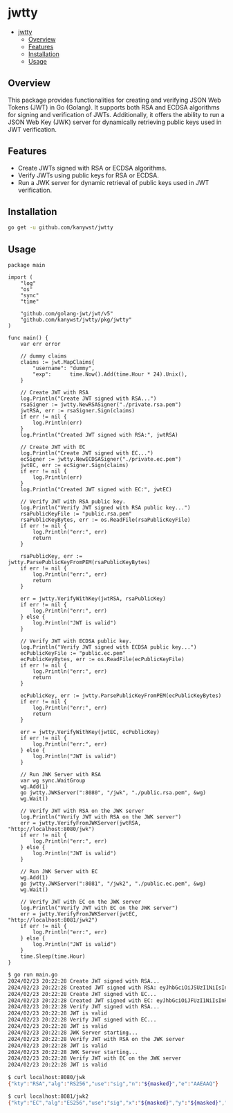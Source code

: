 # jwtty

- [jwtty](#jwtty)
  - [Overview](#overview)
  - [Features](#features)
  - [Installation](#installation)
  - [Usage](#usage)

## Overview

This package provides functionalities for creating and verifying JSON Web Tokens (JWT) in Go (Golang). It supports both RSA and ECDSA algorithms for signing and verification of JWTs. Additionally, it offers the ability to run a JSON Web Key (JWK) server for dynamically retrieving public keys used in JWT verification.

## Features

- Create JWTs signed with RSA or ECDSA algorithms.
- Verify JWTs using public keys for RSA or ECDSA.
- Run a JWK server for dynamic retrieval of public keys used in JWT verification.

## Installation

```bash
go get -u github.com/kanywst/jwtty
```

## Usage

```golang
package main

import (
    "log"
    "os"
    "sync"
    "time"

    "github.com/golang-jwt/jwt/v5"
    "github.com/kanywst/jwtty/pkg/jwtty"
)

func main() {
    var err error

    // dummy claims
    claims := jwt.MapClaims{
        "username": "dummy",
        "exp":      time.Now().Add(time.Hour * 24).Unix(),
    }

    // Create JWT with RSA
    log.Println("Create JWT signed with RSA...")
    rsaSigner := jwtty.NewRSASigner("./private.rsa.pem")
    jwtRSA, err := rsaSigner.Sign(claims)
    if err != nil {
        log.Println(err)
    }
    log.Println("Created JWT signed with RSA:", jwtRSA)

    // Create JWT with EC
    log.Println("Create JWT signed with EC...")
    ecSigner := jwtty.NewECDSASigner("./private.ec.pem")
    jwtEC, err := ecSigner.Sign(claims)
    if err != nil {
        log.Println(err)
    }
    log.Println("Created JWT signed with EC:", jwtEC)

    // Verify JWT with RSA public key.
    log.Println("Verify JWT signed with RSA public key...")
    rsaPublicKeyFile := "public.rsa.pem"
    rsaPublicKeyBytes, err := os.ReadFile(rsaPublicKeyFile)
    if err != nil {
        log.Println("err:", err)
        return
    }

    rsaPublicKey, err := jwtty.ParsePublicKeyFromPEM(rsaPublicKeyBytes)
    if err != nil {
        log.Println("err:", err)
        return
    }

    err = jwtty.VerifyWithKey(jwtRSA, rsaPublicKey)
    if err != nil {
        log.Println("err:", err)
    } else {
        log.Println("JWT is valid")
    }

    // Verify JWT with ECDSA public key.
    log.Println("Verify JWT signed with ECDSA public key...")
    ecPublicKeyFile := "public.ec.pem"
    ecPublicKeyBytes, err := os.ReadFile(ecPublicKeyFile)
    if err != nil {
        log.Println("err:", err)
        return
    }

    ecPublicKey, err := jwtty.ParsePublicKeyFromPEM(ecPublicKeyBytes)
    if err != nil {
        log.Println("err:", err)
        return
    }

    err = jwtty.VerifyWithKey(jwtEC, ecPublicKey)
    if err != nil {
        log.Println("err:", err)
    } else {
        log.Println("JWT is valid")
    }

    // Run JWK Server with RSA
    var wg sync.WaitGroup
    wg.Add(1)
    go jwtty.JWKServer(":8080", "/jwk", "./public.rsa.pem", &wg)
    wg.Wait()

    // Verify JWT with RSA on the JWK server
    log.Println("Verify JWT with RSA on the JWK server")
    err = jwtty.VerifyFromJWKServer(jwtRSA, "http://localhost:8080/jwk")
    if err != nil {
        log.Println("err:", err)
    } else {
        log.Println("JWT is valid")
    }

    // Run JWK Server with EC
    wg.Add(1)
    go jwtty.JWKServer(":8081", "/jwk2", "./public.ec.pem", &wg)
    wg.Wait()

    // Verify JWT with EC on the JWK server
    log.Println("Verify JWT with EC on the JWK server")
    err = jwtty.VerifyFromJWKServer(jwtEC, "http://localhost:8081/jwk2")
    if err != nil {
        log.Println("err:", err)
    } else {
        log.Println("JWT is valid")
    }
    time.Sleep(time.Hour)
}
```

```bash
$ go run main.go
2024/02/23 20:22:28 Create JWT signed with RSA...
2024/02/23 20:22:28 Created JWT signed with RSA: eyJhbGciOiJSUzI1NiIsInR5cCI6IkpXVCJ9.eyJleHAiOjE3MDg3NzM3NDgsInVzZXJuYW1lIjoiZHVtbXkifQ.${sig}
2024/02/23 20:22:28 Create JWT signed with EC...
2024/02/23 20:22:28 Created JWT signed with EC: eyJhbGciOiJFUzI1NiIsInR5cCI6IkpXVCJ9.eyJleHAiOjE3MDg3NzM3NDgsInVzZXJuYW1lIjoiZHVtbXkifQ.${sig}
2024/02/23 20:22:28 Verify JWT signed with RSA...
2024/02/23 20:22:28 JWT is valid
2024/02/23 20:22:28 Verify JWT signed with EC...
2024/02/23 20:22:28 JWT is valid
2024/02/23 20:22:28 JWK Server starting...
2024/02/23 20:22:28 Verify JWT with RSA on the JWK server
2024/02/23 20:22:28 JWT is valid
2024/02/23 20:22:28 JWK Server starting...
2024/02/23 20:22:28 Verify JWT with EC on the JWK server
2024/02/23 20:22:28 JWT is valid
```

```bash
$ curl localhost:8080/jwk
{"kty":"RSA","alg":"RS256","use":"sig","n":"${masked}","e":"AAEAAQ"}
```

```bash
$ curl localhost:8081/jwk2
{"kty":"EC","alg":"ES256","use":"sig","x":"${masked}","y":"${masked}","crv":"P-256"}
```
